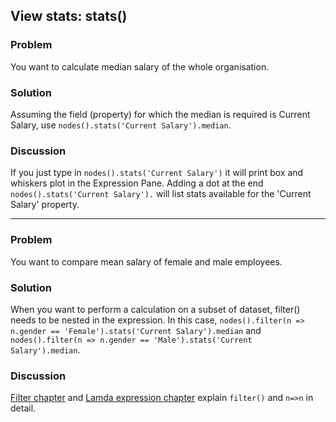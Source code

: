 ## View stats: stats()

### Problem
You want to calculate median salary of the whole organisation.

### Solution
Assuming the field (property) for which the median is required is Current Salary, use `nodes().stats('Current Salary').median`.

### Discussion

If you just type in `nodes().stats('Current Salary')` it will print box and whiskers plot in the Expression Pane. Adding a dot at the end `nodes().stats('Current Salary').` will list stats available for the 'Current Salary' property.

---

### Problem
You want to compare mean salary of female and male employees.

### Solution
When you want to perform a calculation on a subset of dataset, filter() needs to be nested in the expression. In this case, `nodes().filter(n => n.gender == 'Female').stats('Current Salary').median` and `nodes().filter(n => n.gender == 'Male').stats('Current Salary').median`.

### Discussion

[Filter chapter](https://orgvue.gitbooks.io/gizmocookbook/content/chapter6/index.html) and [Lamda expression chapter](https://orgvue.gitbooks.io/gizmocookbook/content/chapter7/index.html) explain `filter()` and `n=>n` in detail.